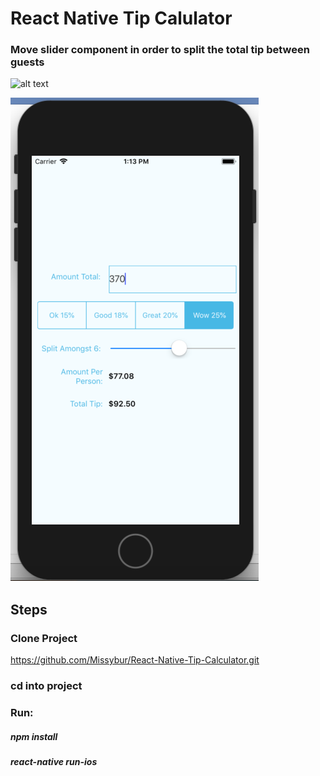 # React Native Tip Calulator

### Move slider component in order to split the total tip between guests

![alt text](images/Tip_Calculator.png)

![alt text](images/Tip_Calc_2.png)

## Steps

### Clone Project
https://github.com/Missybur/React-Native-Tip-Calculator.git
### cd into project
### Run:
##### npm install
##### react-native run-ios